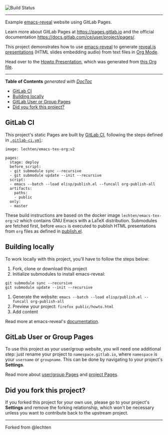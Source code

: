 ![Build Status](https://gitlab.com/pages/emacs-reveal/badges/master/build.svg)

---

Example [emacs-reveal] website using GitLab Pages.

Learn more about GitLab Pages at https://pages.gitlab.io and the official
documentation https://docs.gitlab.com/ce/user/project/pages/.

This project demonstrates how to use
[emacs-reveal](https://gitlab.com/oer/emacs-reveal) to generate
[reveal.js presentations](http://lab.hakim.se/reveal-js/)
(HTML slides embedding audio)
from text files in [Org Mode](http://orgmode.org/).

Head over to the
[Howto Presentation](https://oer.gitlab.io/emacs-reveal-howto/howto.html),
which was generated from [this Org file](howto.org).

---

<!-- START doctoc generated TOC please keep comment here to allow auto update -->
<!-- DON'T EDIT THIS SECTION, INSTEAD RE-RUN doctoc TO UPDATE -->
**Table of Contents**  *generated with [DocToc](https://github.com/thlorenz/doctoc)*

- [GitLab CI](#gitlab-ci)
- [Building locally](#building-locally)
- [GitLab User or Group Pages](#gitlab-user-or-group-pages)
- [Did you fork this project?](#did-you-fork-this-project)

<!-- END doctoc generated TOC please keep comment here to allow auto update -->

## GitLab CI

This project's static Pages are built by [GitLab CI][ci], following the steps
defined in [`.gitlab-ci.yml`](.gitlab-ci.yml):

```
image: lechten/emacs-tex-org:v2

pages:
  stage: deploy
  before_script:
  - git submodule sync --recursive
  - git submodule update --init --recursive
  script:
  - emacs --batch --load elisp/publish.el --funcall org-publish-all
  artifacts:
    paths:
    - public
  only:
  - master
```

These build instructions are based on the docker image
`lechten/emacs-tex-org:v2` which contains GNU Emacs with a LaTeX
distribution.  Submodules are fetched first, before `emacs` is
executed to publish HTML presentations from `org` files as defined in
[publish.el](elisp/publish.el).

## Building locally

To work locally with this project, you'll have to follow the steps below:

1. Fork, clone or download this project
1. Initialize submodules to install emacs-reveal:
```
git submodule sync --recursive
git submodule update --init --recursive
```
1. Generate the website: `emacs --batch --load elisp/publish.el --funcall org-publish-all`
1. Preview your project: `firefox public/howto.html`
1. Add content

Read more at emacs-reveal's [documentation][].

## GitLab User or Group Pages

To use this project as your user/group website, you will need one additional
step: just rename your project to `namespace.gitlab.io`, where `namespace` is
your `username` or `groupname`. This can be done by navigating to your
project's **Settings**.

Read more about [user/group Pages][userpages] and [project Pages][projpages].

## Did you fork this project?

If you forked this project for your own use, please go to your project's
**Settings** and remove the forking relationship, which won't be necessary
unless you want to contribute back to the upstream project.

[ci]: https://about.gitlab.com/gitlab-ci/
[emacs-reveal]: https://gitlab.com/oer/emacs-reveal
[documentation]: https://gitlab.com/oer/emacs-reveal-howto
[userpages]: https://docs.gitlab.com/ce/user/project/pages/introduction.html#user-or-group-pages
[projpages]: https://docs.gitlab.com/ce/user/project/pages/introduction.html#project-pages

----

Forked from @lechten
